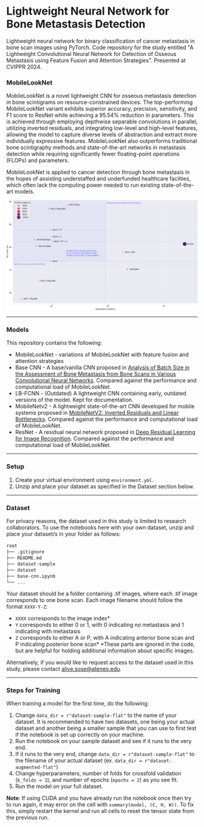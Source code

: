 # Lightweight Neural Network for Bone Metastasis Detection
Lightweight neural network for binary classification of cancer metastasis in bone scan images using PyTorch. Code repository for the study entitled "A Lightweight Convolutional Neural Network for Detection of Osseous Metastasis using Feature Fusion and Attention Strategies". Presented at CVIPPR 2024.

### MobileLookNet
MobileLookNet is a novel lightweight CNN for osseous metastasis detection in bone scintigrams on resource-constrained devices. The top-performing MobileLookNet variant exhibits superior accuracy, precision, sensitivity, and F1 score to ResNet while achieving a 95.54% reduction in parameters. This is achieved through employing depthwise separable convolutions in parallel, utilizing inverted residuals, and integrating low-level and high-level features, allowing the model to capture diverse levels of abstraction and extract more individually expressive features. MobileLookNet also outperforms traditional bone scintigraphy methods and state-of-the-art networks in metastasis detection while requiring significantly fewer floating-point operations (FLOPs) and parameters.

MobileLookNet is applied to cancer detection through bone metastasis in the hopes of assisting understaffed and underfunded healthcare facilties, which often lack the computing power needed to run existing state-of-the-art models.

![Resultst](https://github.com/IrishMorales/lightweight-cnn-for-bone-metastasis/raw/main/results/all_scatter.svg "Results")

---

### Models
This repository contains the following:
- MobileLookNet - variations of MobileLookNet with feature fusion and attention strategies
- Base CNN - A base/vanilla CNN proposed in [Analysis of Batch Size in the Assessment of Bone Metastasis from Bone Scans in Various Convolutional Neural Networks](https://link.springer.com/chapter/10.1007/978-981-99-3068-5_20). Compared against the performance and computational load of MobileLookNet.
- LB-FCNN - (Outdated) A lightweight CNN containing early, outdated versions of the model. Kept for documentation.
- MobileNetv2 - A lightweight state-of-the-art CNN developed for mobile systems proposed in [MobileNetV2: Inverted Residuals and Linear Bottlenecks](https://arxiv.org/abs/1801.04381). Compared against the performance and computational load of MobileLookNet.
- ResNet - A residual neural network proposed in [Deep Residual Learning for Image Recognition](https://arxiv.org/abs/1512.03385). Compared against the performance and computational load of MobileLookNet.

---

### Setup
1. Create your virtual environment using `environment.yml`.
2. Unzip and place your dataset as specified in the Dataset section below.

---

### Dataset
For privacy reasons, the dataset used in this study is limited to research collaborators. To use the notebooks here with your own dataset, unzip and place your dataset/s in your folder as follows:
```
root
├── .gitignore  
├── README.md  
├── dataset-sample
├── dataset
├── base-cnn.ipynb
└── ...
```
Your dataset should be a folder containing .tif images, where each .tif image corresponds to one bone scan. Each image filename should follow the format `XXXX-Y-Z`: 
- `XXXX` corresponds to the image index*
- `Y` corresponds to either 0 or 1, with 0 indicating no metastasis and 1 indicating with metastasis
- `Z` corresponds to either A or P, with A indicating anterior bone scan and P indicating posterior bone scan*
*These parts are ignored in the code, but are helpful for holding additional information about specific images.

Alternatively, if you would like to request access to the dataset used in this study, please contact alive.sose@ateneo.edu.

---

### Steps for Training
When training a model for the first time, do the following:
1. Change `data_dir = r"dataset-sample-flat"` to the name of your dataset. It is recommended to have two datasets, one being your actual dataset and another being a smaller sample that you can use to first test if the notebook is set up correctly on your machine.
2. Run the notebook on your sample dataset and see if it runs to the very end.
3. If it runs to the very end, change `data_dir = r"dataset-sample-flat"` to the filename of your actual dataset (ex. `data_dir = r"dataset-augmented-flat"`)
4. Change hyperparameters, number of folds for crossfold validation (`k_folds = 3`), and number of epochs (`epochs = 2`) as you see fit.
5. Run the model on your full dataset.

**Note**: If using CUDA and you have already run the notebook once then try to run again, it may error on the cell with `summary(model, (C, H, W))`. To fix this, simply restart the kernel and run all cells to reset the tensor state from the previous run.
